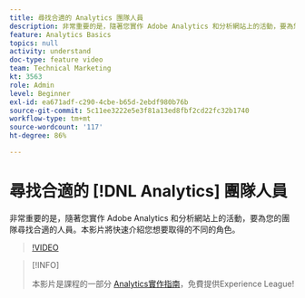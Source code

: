 ```yaml
---
title: 尋找合適的 Analytics 團隊人員
description: 非常重要的是，隨著您實作 Adobe Analytics 和分析網站上的活動，要為您的團隊尋找合適的人員。本影片將快速介紹您想要取得的不同的角色。
feature: Analytics Basics
topics: null
activity: understand
doc-type: feature video
team: Technical Marketing
kt: 3563
role: Admin
level: Beginner
exl-id: ea671adf-c290-4cbe-b65d-2ebdf980b76b
source-git-commit: 5c11ee3222e5e3f81a13ed8fbf2cd22fc32b1740
workflow-type: tm+mt
source-wordcount: '117'
ht-degree: 86%

---
```


# 尋找合適的 [!DNL Analytics] 團隊人員

非常重要的是，隨著您實作 Adobe Analytics 和分析網站上的活動，要為您的團隊尋找合適的人員。本影片將快速介紹您想要取得的不同的角色。

>[!VIDEO](https://video.tv.adobe.com/v/28756/?quality=12)

>[!INFO]
>
> 本影片是課程的一部分 [Analytics實作指南](https://experienceleague.adobe.com/?recommended=Analytics-D-1-2019.1)，免費提供Experience League!